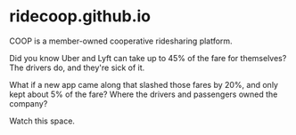 # ridecoop.github.io

COOP is a member-owned cooperative ridesharing platform.

Did you know Uber and Lyft can take up to 45% of the fare for themselves? The drivers do, and they're sick of it.

What if a new app came along that slashed those fares by 20%, and only kept about 5% of the fare? Where the drivers and passengers owned the company?

Watch this space.

